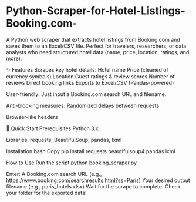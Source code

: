 # Python-Scraper-for-Hotel-Listings-Booking.com-
A Python web scraper that extracts hotel listings from Booking.com and saves them to an Excel/CSV file. Perfect for travelers, researchers, or data analysts who need structured hotel data (name, price, location, ratings, and more).

✨ Features
Scrapes key hotel details:
Hotel name
Price (cleaned of currency symbols)
Location
Guest ratings & review scores
Number of reviews
Direct booking links
Exports to Excel/CSV (Pandas-powered)

User-friendly: 
Just input a Booking.com search URL and filename.

Anti-blocking measures:
Randomized delays between requests

Browser-like headers

🚀 Quick Start
Prerequisites
Python 3.x

Libraries:
requests, BeautifulSoup, pandas, lxml

Installation
bash
Copy
pip install requests beautifulsoup4 pandas lxml

How to Use
Run the script:python booking_scraper.py

Enter:
A Booking.com search URL (e.g., https://www.booking.com/searchresults.html?ss=Paris)
Your desired output filename (e.g., paris_hotels.xlsx)
Wait for the scrape to complete.
Check your folder for the exported data!
